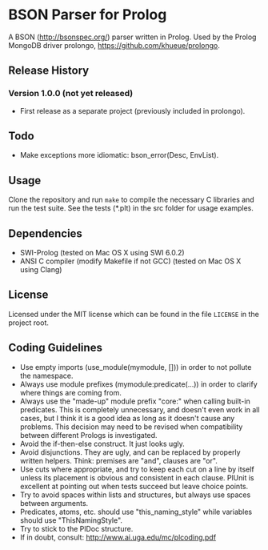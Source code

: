 # BSON Parser for Prolog

A BSON (<http://bsonspec.org/>) parser written in Prolog. Used by the
Prolog MongoDB driver prolongo, <https://github.com/khueue/prolongo>.

## Release History

### Version 1.0.0 (not yet released)

 * First release as a separate project (previously included in prolongo).

## Todo

 * Make exceptions more idiomatic: bson_error(Desc, EnvList).

## Usage

Clone the repository and run `make` to compile the necessary C libraries
and run the test suite. See the tests (*.plt) in the src folder for usage
examples.

## Dependencies

 * SWI-Prolog (tested on Mac OS X using SWI 6.0.2)
 * ANSI C compiler (modify Makefile if not GCC) (tested on Mac OS X
   using Clang)

## License

Licensed under the MIT license which can be found in the file
`LICENSE` in the project root.

## Coding Guidelines

 * Use empty imports (use_module(mymodule, [])) in order to not
   pollute the namespace.
 * Always use module prefixes (mymodule:predicate(...)) in order to
   clarify where things are coming from.
 * Always use the "made-up" module prefix "core:" when calling
   built-in predicates. This is completely unnecessary, and doesn't even
   work in all cases, but I think it is a good idea as long as it doesn't
   cause any problems. This decision may need to be revised when
   compatibility between different Prologs is investigated.
 * Avoid the if-then-else construct. It just looks ugly.
 * Avoid disjunctions. They are ugly, and can be replaced by properly
   written helpers. Think: premises are "and", clauses are "or".
 * Use cuts where appropriate, and try to keep each cut on a line by
   itself unless its placement is obvious and consistent in each clause.
   PlUnit is excellent at pointing out when tests succeed but leave
   choice points.
 * Try to avoid spaces within lists and structures, but always use
   spaces between arguments.
 * Predicates, atoms, etc. should use "this_naming_style" while variables
   should use "ThisNamingStyle".
 * Try to stick to the PlDoc structure.
 * If in doubt, consult: <http://www.ai.uga.edu/mc/plcoding.pdf>

